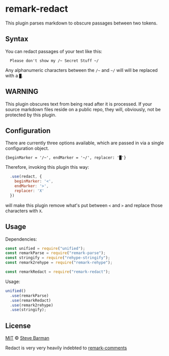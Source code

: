 # remark-redact

This plugin parses markdown to obscure passages between two tokens.

## Syntax

You can redact passages of your text like this:

```
  Please don't show my /~ Secret Stuff ~/
```

Any alphanumeric characters between the `/~` and `~/` will will be replaced with a `█`.

## WARNING

This plugin obscures text from being read after it is processed. If your source markdown files reside on a public repo, they will, obviously, not be protected by this plugin.

## Configuration

There are currently three options available, which are passed in via a single configuration object.

    {beginMarker = '/~', endMarker = '~/', replacer: '█'}

Therefore, invoking this plugin this way:

```js
  .use(redact, {
    beginMarker: '<',
    endMarker: '>',
    replacer: 'X'
  })
```

will make this plugin remove what's put between `<` and `>` and replace those characters with `X`.

## Usage

Dependencies:

```javascript
const unified = require("unified");
const remarkParse = require("remark-parse");
const stringify = require("rehype-stringify");
const remark2rehype = require("remark-rehype");

const remarkRedact = require("remark-redact");
```

Usage:

```javascript
unified()
  .use(remarkParse)
  .use(remarkRedact)
  .use(remark2rehype)
  .use(stringify);
```

## License

[MIT][license] © [Steve Barman][seafoam6]

Redact is very very heavily indebted to [remark-comments](https://github.com/zestedesavoir/zmarkdown/tree/master/packages/remark-comments)

<!-- Definitions -->

[seafoam6]: https://stevebarman.com
[license]: https://github.com/seafoam6/remark-redact/blob/master/LICENSE
